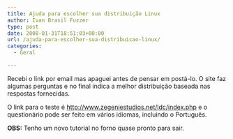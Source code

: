 ```yaml
---
title: Ajuda para escolher sua distribuição Linux
author: Ivan Brasil Fuzzer
type: post
date: 2008-01-31T18:51:03+00:00
url: /ajuda-para-escolher-sua-distribuicao-linux/
categories:
  - Geral

---
```

Recebi o link por email mas apaguei antes de pensar em postá-lo. O site faz algumas perguntas e no final indica a melhor distribuição baseada nas respostas fornecidas.
  
O link para o teste é <http://www.zegeniestudios.net/ldc/index.php> e o questionário pode ser feito em vários idiomas, incluindo o Português.

**OBS:** Tenho um novo tutorial no forno quase pronto para sair.